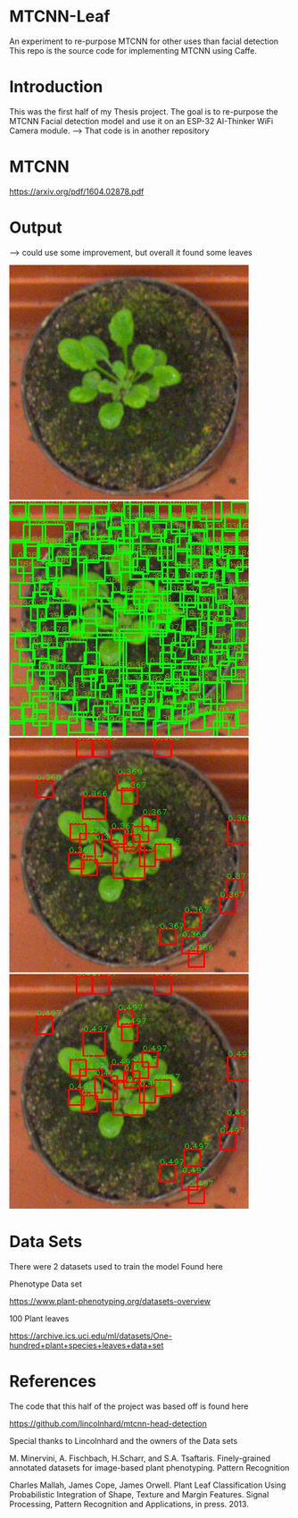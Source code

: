 # MTCNN-Leaf
An experiment to re-purpose MTCNN for other uses than facial detection
This repo is the source code for implementing MTCNN using Caffe.

# Introduction
This was the first half of my Thesis project.
The goal is to re-purpose the MTCNN Facial detection model 
and use it on an ESP-32 AI-Thinker WiFi Camera module.
--> That code is in another repository

# MTCNN
https://arxiv.org/pdf/1604.02878.pdf 

# Output
--> could use some improvement, but overall it found some leaves 



![Input Test](https://github.com/caleb221/MTCNN-Leaf/blob/master/test.png)
![P-Net Output](https://github.com/caleb221/MTCNN-Leaf/blob/master/pnet.jpg)
![R-Net Output](https://github.com/caleb221/MTCNN-Leaf/blob/master/rnet.jpg)
![O-Net Output](https://github.com/caleb221/MTCNN-Leaf/blob/master/onet.jpg)


# Data Sets
There were 2 datasets used to train the model
Found here

Phenotype Data set

https://www.plant-phenotyping.org/datasets-overview

100 Plant leaves

https://archive.ics.uci.edu/ml/datasets/One-hundred+plant+species+leaves+data+set


# References
The code that this half of the project was based off is found here

https://github.com/lincolnhard/mtcnn-head-detection
  
Special thanks to Lincolnhard and the owners of the Data sets
 
M. Minervini, A. Fischbach, H.Scharr, and S.A. Tsaftaris. Finely-grained annotated datasets for image-based plant phenotyping. Pattern Recognition

Charles Mallah, James Cope, James Orwell. Plant Leaf Classification Using Probabilistic Integration of Shape, Texture and Margin Features. Signal Processing, Pattern Recognition and Applications, in press. 2013.
